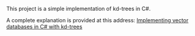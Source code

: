 This project is a simple implementation of kd-trees in C#. 

A complete explanation is provided at this address: [Implementing vector databases in C# with kd-trees](https://www.elementsofcomputerscience.com/posts/implementing-vector-databases-in-csharp-with-kd-trees-01?utm_source=github&utm_medium=referral&utm_campaign=utm_campaign=vector-database-with-kdtree)

